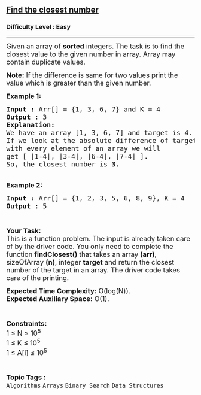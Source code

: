 <h2><a href="https://www.geeksforgeeks.org/problems/find-the-closest-number5513/1?page=2&category=Arrays,Strings,Linked%20List&difficulty=Easy&status=unsolved&sortBy=submissions">Find the closest number</a></h2><h3>Difficulty Level : Easy</h3><hr><div class="problems_problem_content__Xm_eO"><p><span style="font-size:18px">Given an array of <strong>sorted</strong> integers. The task is to find the closest value to the given number in array. Array may contain duplicate values.</span></p>

<p><span style="font-size:18px"><strong>Note:</strong> If the difference is same for two values print the value which is greater than the given number.</span></p>

<p><span style="font-size:18px"><strong>Example 1:</strong></span></p>

<pre><span style="font-size:18px"><strong>Input :</strong> Arr[] = {1, 3, 6, 7} and K = 4
<strong>Output :</strong> 3
<strong>Explanation:
</strong>We have an array [1, 3, 6, 7] and target is 4.
If we look at the absolute difference of target 
with every element of an array we will 
get [ |1-4|, |3-4|, |6-4|, |7-4|&nbsp;]. 
So, the closest number is <strong>3.</strong>

</span></pre>

<p><span style="font-size:18px"><strong>Example 2:</strong></span></p>

<pre><span style="font-size:18px"><strong>Input :</strong> Arr[] = {1, 2, 3, 5, 6, 8, 9}, K = 4
<strong>Output :</strong> 5
</span></pre>

<p>&nbsp;</p>

<p><span style="font-size:18px"><strong>Your Task:</strong><br>
This is a function problem. The input is already taken care of by the driver code. You only need to complete the function <strong>findClosest()</strong> that takes an array <strong>(arr)</strong>, sizeOfArray <strong>(n)</strong>, integer <strong>target</strong> and return the closest number of the target in an array. The driver code takes care of the printing.</span></p>

<p><span style="font-size:18px"><strong>Expected Time Complexity:</strong>&nbsp;O(log(N)).<br>
<strong>Expected Auxiliary Space:</strong>&nbsp;O(1).</span></p>

<p>&nbsp;</p>

<p><span style="font-size:18px"><strong>Constraints:</strong><br>
1 ≤ N ≤ 10<sup>5</sup><br>
1 ≤ K ≤ 10<sup>5</sup><br>
1 ≤ A[i] ≤ 10<sup>5</sup></span></p>
</div><br><p><span style=font-size:18px><strong>Topic Tags : </strong><br><code>Algorithms</code>&nbsp;<code>Arrays</code>&nbsp;<code>Binary Search</code>&nbsp;<code>Data Structures</code>&nbsp;
